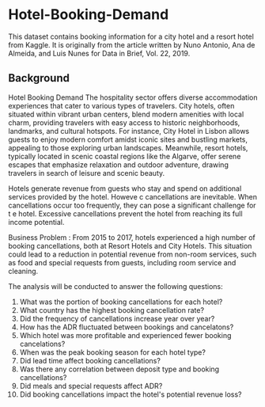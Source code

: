 # Hotel-Booking-Demand

This dataset contains booking information for a city hotel and a resort hotel from Kaggle. It is originally from the article written by Nuno Antonio, Ana de Almeida, and Luis Nunes for Data in Brief, Vol. 22, 2019.

## Background

Hotel Booking Demand The hospitality sector offers diverse accommodation experiences that cater to various types of travelers. City hotels, often situated within vibrant urban centers, blend modern amenities with local charm, providing travelers with easy access to historic neighborhoods, landmarks, and cultural hotspots. For instance, City Hotel in Lisbon allows guests to enjoy modern comfort amidst iconic sites and bustling markets, appealing to those exploring urban landscapes. Meanwhile, resort hotels, typically located in scenic coastal regions like the Algarve, offer serene escapes that emphasize relaxation and outdoor adventure, drawing travelers in search of leisure and scenic beauty.

Hotels generate revenue from guests who stay and spend on additional services provided by the hotel. Howeve c cancellations are inevitable. When cancellations occur too frequently, they can pose a significant challenge for t e hotel. Excessive cancellations prevent the hotel from reaching its full income potential.

Business Problem : From 2015 to 2017, hotels experienced a high number of booking cancellations, both at Resort Hotels and City Hotels. This situation could lead to a reduction in potential revenue from non-room services, such as food and special requests from guests, including room service and cleaning.

The analysis will be conducted to answer the following questions:

1. What was the portion of booking cancellations for each hotel?
2. What country has the highest booking cancellation rate?
3. Did the frequency of cancellations increase year over year?
4. How has the ADR fluctuated between bookings and cancelatons?
5. Which hotel was more profitable and experienced fewer booking cancelations?
6. When was the peak booking season for each hotel type?
7. Did lead time affect booking cancellations?
8. Was there any correlation between deposit type and booking cancellations?
9. Did meals and special requests affect ADR?
10. Did booking cancellations impact the hotel's potential revenue loss?
